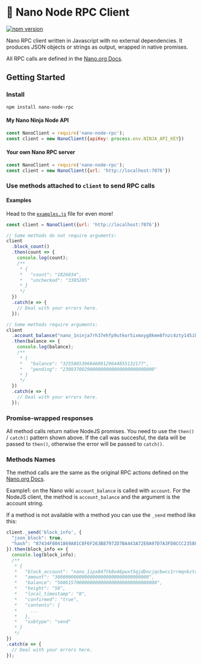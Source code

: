 # 🔗 Nano Node RPC Client

[![npm version](https://nodei.co/npm/nano-node-rpc.png)](https://www.npmjs.com/package/nano-node-rpc)

Nano RPC client written in Javascript with no external dependencies.
It produces JSON objects or strings as output, wrapped in native promises.

All RPC calls are defined in the [Nano.org Docs](https://docs.nano.org/commands/rpc-protocol/).

## Getting Started

### Install

`npm install nano-node-rpc`

#### My Nano Ninja Node API

```js
const NanoClient = require('nano-node-rpc');
const client = new NanoClient({apiKey: process.env.NINJA_API_KEY})
```

#### Your own Nano RPC server

```js
const NanoClient = require('nano-node-rpc');
const client = new NanoClient({url: 'http://localhost:7076'})
```

### Use methods attached to `client` to send RPC calls

#### Examples

Head to the [`examples.js`](examples.js) file for even more!

```js
const client = NanoClient({url: 'http://localhost:7076'})

// Some methods do not require arguments:
client
  .block_count()
  .then(count => {
    console.log(count);
    /**
     * {
     *   "count": "1826834",
     *   "unchecked": "3385205"
     * }
     */
  })
  .catch(e => {
    // Deal with your errors here.
  });

// Some methods require arguments:
client
  .account_balance("nano_1ninja7rh37ehfp9utkor5ixmxyg8kme8fnzc4zty145ibch8kf5jwpnzr3r")
  .then(balance => {
    console.log(balance);
    /**
     * {
     *   "balance": "325586539664609129644855132177",
     *   "pending": "2309370929000000000000000000000000"
     * }
     */
  })
  .catch(e => {
    // Deal with your errors here.
  });
```

### Promise-wrapped responses

All method calls return native NodeJS promises. You need to use the
`then()` / `catch()` pattern shown above. If the call was succesful,
the data will be passed to `then()`, otherwise the error will be passed
to `catch()`.

### Methods Names

The method calls are the same as the original RPC actions defined
on the [Nano.org Docs](https://docs.nano.org/commands/rpc-protocol/).

Example1: on the Nano wiki `account_balance` is called with `account`.
For the NodeJS client, the method is `account_balance` and the argument is the account string.

If a method is not available with a method you can use the `_send` method like this:

```js
client._send('block_info', {
  "json_block": true,
  "hash": "87434F8041869A01C8F6F263B87972D7BA443A72E0A97D7A3FD0CCC2358FD6F9"
}).then(block_info => {
  console.log(block_info);
  /**
   * {
   *   "block_account": "nano_1ipx847tk8o46pwxt5qjdbncjqcbwcc1rrmqnkztrfjy5k7z4imsrata9est",
   *   "amount": "30000000000000000000000000000000000",
   *   "balance": "5606157000000000000000000000000000000",
   *   "height": "58",
   *   "local_timestamp": "0",
   *   "confirmed": "true",
   *   "contents": {
   *     ...
   *   },
   *   "subtype": "send"
   * }
   */
})
.catch(e => {
  // Deal with your errors here.
});
```
